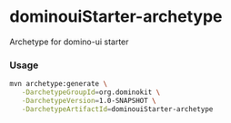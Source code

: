 # dominouiStarter-archetype
Archetype for domino-ui starter

### Usage

```bash
mvn archetype:generate \
   -DarchetypeGroupId=org.dominokit \
   -DarchetypeVersion=1.0-SNAPSHOT \
   -DarchetypeArtifactId=dominouiStarter-archetype
``` 
